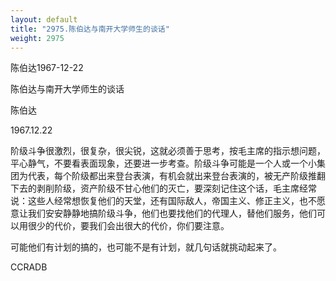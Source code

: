 ```yaml
---
layout: default
title: "2975.陈伯达与南开大学师生的谈话"
weight: 2975
---
```


陈伯达1967-12-22

陈伯达与南开大学师生的谈话

陈伯达

1967.12.22

阶级斗争很激烈，很复杂，很尖锐，这就必须善于思考，按毛主席的指示想问题，平心静气，不要看表面现象，还要进一步考查。阶级斗争可能是一个人或一个小集团为代表，每个阶级都出来登台表演，有机会就出来登台表演的，被无产阶级推翻下去的剥削阶级，资产阶级不甘心他们的灭亡，要深刻记住这个话，毛主席经常说：这些人经常想恢复他们的天堂，还有国际敌人，帝国主义、修正主义，也不愿意让我们安安静静地搞阶级斗争，他们也要找他们的代理人，替他们服务，他们可以用很少的代价，要我们会出很大的代价，你们要注意。

可能他们有计划的搞的，也可能不是有计划，就几句话就挑动起来了。

CCRADB

